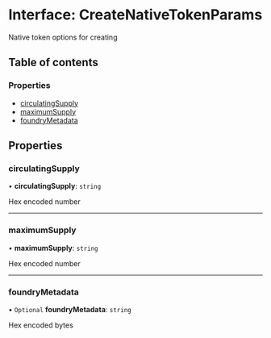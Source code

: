 # Interface: CreateNativeTokenParams

Native token options for creating

## Table of contents

### Properties

- [circulatingSupply](CreateNativeTokenParams.md#circulatingsupply)
- [maximumSupply](CreateNativeTokenParams.md#maximumsupply)
- [foundryMetadata](CreateNativeTokenParams.md#foundrymetadata)

## Properties

### circulatingSupply

• **circulatingSupply**: `string`

Hex encoded number

___

### maximumSupply

• **maximumSupply**: `string`

Hex encoded number

___

### foundryMetadata

• `Optional` **foundryMetadata**: `string`

Hex encoded bytes
